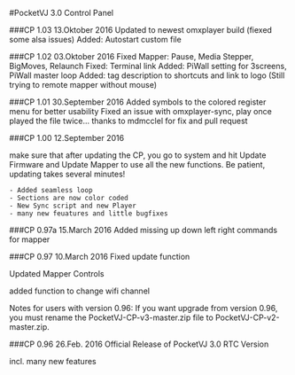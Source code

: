 #PocketVJ 3.0 Control Panel

###CP 1.03 13.Oktober 2016
   Updated to newest omxplayer build (fiexed some alsa issues)
   Added: Autostart custom file

###CP 1.02 03.Oktober 2016
   Fixed Mapper: Pause, Media Stepper, BigMoves, Relaunch
   Fixed: Terminal link
   Added: PiWall setting for 3screens, PiWall master loop
   Added: tag description to shortcuts and link to logo
   (Still trying to remote mapper without mouse)

###CP 1.01 30.September 2016
   Added symbols to the colored register menu for better usability
   Fixed an issue with omxplayer-sync, play once played the file twice... thanks to mdmcclel for fix and pull request

###CP 1.00 12.September 2016

   make sure that after updating the CP, you go to system and hit Update Firmware and Update Mapper to use all the new functions.
   Be patient, updating takes several minutes!
    
    - Added seamless loop
    - Sections are now color coded
    - New Sync script and new Player
    - many new feuatures and little bugfixes
    

###CP 0.97a 15.March 2016
   Added missing up down left right commands for mapper


###CP 0.97 10.March 2016
   Fixed update function
   
   Updated Mapper Controls
   
   added function to change wifi channel

   Notes for users with version 0.96:
   If you want upgrade from version 0.96, you must rename the PocketVJ-CP-v3-master.zip file to PocketVJ-CP-v2-master.zip.



###CP 0.96 26.Feb. 2016
   Official Release of PocketVJ 3.0 RTC Version
   
   incl. many new features
